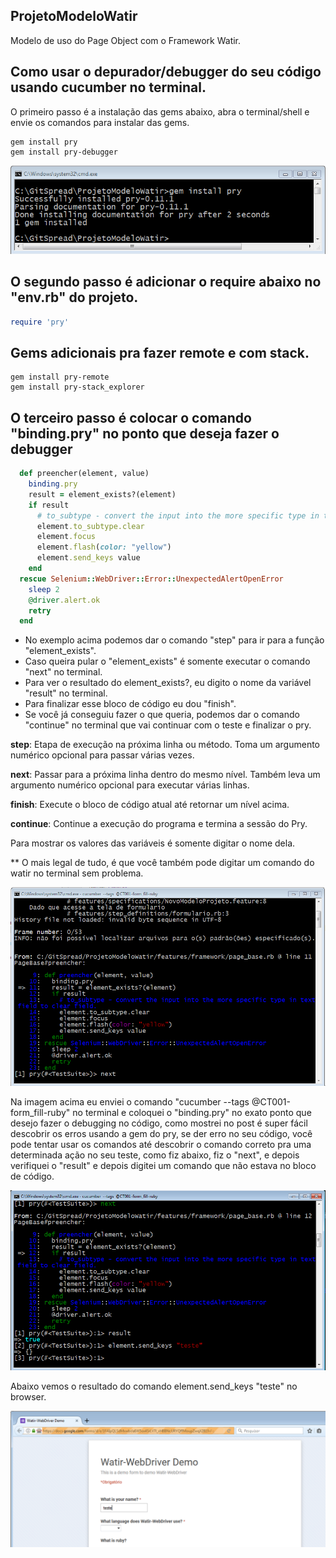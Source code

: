 ## ProjetoModeloWatir
Modelo de uso do Page Object com o Framework Watir.


## Como usar o depurador/debugger do seu código usando cucumber no terminal.
O primeiro passo é a instalação das gems abaixo, abra o terminal/shell e envie os comandos para instalar das gems.
```
gem install pry
gem install pry-debugger
```
![alt install](https://github.com/reinaldorossetti/ProjetoModeloWatir/blob/master/imgs/install_pry.PNG)

## O segundo passo é adicionar o require abaixo no "env.rb" do projeto.
```ruby
require 'pry' 
```
## Gems adicionais pra fazer remote e com stack.
```
gem install pry-remote
gem install pry-stack_explorer
```

## O terceiro passo é colocar o comando "binding.pry" no ponto que deseja fazer o debugger
```ruby
  def preencher(element, value)
    binding.pry
    result = element_exists?(element)
    if result
      # to_subtype - convert the input into the more specific type in text field to clear field.
      element.to_subtype.clear
      element.focus
      element.flash(color: "yellow")
      element.send_keys value
    end
  rescue Selenium::WebDriver::Error::UnexpectedAlertOpenError
    sleep 2
    @driver.alert.ok
    retry
  end
```

- No exemplo acima podemos dar o comando "step" para ir para a função "element_exists".<br>
- Caso queira pular o "element_exists" é somente executar o comando "next" no terminal.<br>
- Para ver o resultado do element_exists?, eu digito o nome da variável "result" no terminal.<br>
- Para finalizar esse bloco de código eu dou "finish".<br>
- Se você já conseguiu fazer o que queria, podemos dar o comando "continue" no terminal que vai continuar com o teste e finalizar o pry.<br>


**step**: Etapa de execução na próxima linha ou método. Toma um argumento numérico opcional para passar várias vezes.<br>

**next**: Passar para a próxima linha dentro do mesmo nível. Também leva um argumento numérico opcional para executar várias linhas.<br>

**finish**: Execute o bloco de código atual até retornar um nível acima.<br>

**continue**: Continue a execução do programa e termina a sessão do Pry.<br>

Para mostrar os valores das variáveis é somente digitar o nome dela.<br>

** O mais legal de tudo, é que você também pode digitar um comando do watir no terminal sem problema.

![alt pry_debugger](https://github.com/reinaldorossetti/ProjetoModeloWatir/blob/master/imgs/pry_debugger.png)

Na imagem acima eu enviei o comando "cucumber --tags  @CT001-form_fill-ruby" no terminal e coloquei o "binding.pry" no exato ponto que desejo fazer o debugging no código, como mostrei no post é super fácil descobrir os erros usando a gem do pry, se der erro no seu código, você pode tentar usar os comandos até descobrir o comando correto pra uma determinada ação no seu teste, como fiz abaixo, fiz o "next", e depois verifiquei o "result" e depois digitei um comando que não estava no bloco de código.

![alt result](https://github.com/reinaldorossetti/ProjetoModeloWatir/blob/master/imgs/result.PNG)

Abaixo vemos o resultado do comando element.send_keys "teste" no browser.

![alt test_browser](https://github.com/reinaldorossetti/ProjetoModeloWatir/blob/master/imgs/test_browser.PNG)

